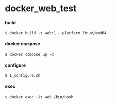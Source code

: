 # docker_web_test


#### build

```shell
$ docker build -t web:1 --platform linux/amd64 .
```

#### docker compose

```shell
$ docker compose up -d
```


#### configure

```shell
$ 1_configure.sh
```

#### exec

```shell
$ docker exec -it web /bin/bash
```